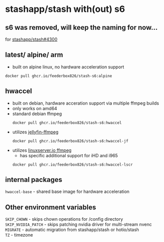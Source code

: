 # stashapp/stash with(out) s6
## s6 was removed, will keep the naming for now...

for [stashapp/stash#4300](https://github.com/stashapp/stash/issues/4300)

## latest/ alpine/ arm
- built on alpine linux, no hardware acceleration support
```
docker pull ghcr.io/feederbox826/stash-s6:alpine
```

## hwaccel
- built on debian, hardware acceration support via multiple ffmpeg builds
- only works on amd64
- standard debian ffmpeg
    ```
    docker pull ghcr.io/feederbox826/stash-s6:hwaccel
    ```
- utilizes [jellyfin-ffmpeg](https://jellyfin.org/docs/general/administration/hardware-acceleration/)
    ```
    docker pull ghcr.io/feederbox826/stash-s6:hwaccel-jf
    ```
- utilizes [linuxserver.io ffmpeg](https://github.com/linuxserver/docker-ffmpeg)
    - has specific additional support for iHD and i965
    ```
    docker pull ghcr.io/feederbox826/stash-s6:hwaccel-lscr
    ```

## internal packages
`hwaccel-base` - shared base image for hardware acceleration

## Other environment variables
`SKIP_CHOWN` - skips chown operations for /config directory  
`SKIP_NVIDIA_PATCH` - skips patching nvidia driver for multi-stream nvenc  
`MIGRATE` - automatic migration from stashapp/stash or hotio/stash  
`TZ` - timezone  
